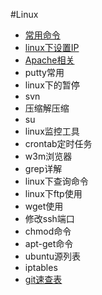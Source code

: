 #Linux

- [常用命令](linux-common.md)
- [linux下设置IP](ip.md)
- [Apache相关](apache.md)
- putty常用
- linux下的暂停
- svn
- 压缩解压缩
- su
- linux监控工具
- crontab定时任务
- w3m浏览器
- grep详解
- linux下查询命令
- linux下ftp使用
- wget使用
- 修改ssh端口
- chmod命令
- apt-get命令
- ubuntu源列表
- iptables
- [git速查表](git.md)

